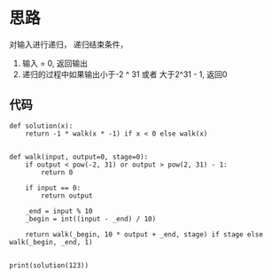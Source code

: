# 思路
对输入进行递归， 递归结束条件， 
1. 输入 = 0, 返回输出
2. 递归的过程中如果输出小于-2 ^ 31 或者 大于2^31 - 1, 返回0


## 代码

```python3
def solution(x):
    return -1 * walk(x * -1) if x < 0 else walk(x)


def walk(input, output=0, stage=0):
    if output < pow(-2, 31) or output > pow(2, 31) - 1:
        return 0

    if input == 0:
        return output

    _end = input % 10
    _begin = int((input - _end) / 10)

    return walk(_begin, 10 * output + _end, stage) if stage else walk(_begin, _end, 1)


print(solution(123))
```